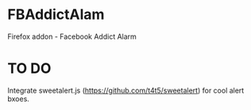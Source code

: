 # FBAddictAlam
Firefox addon - Facebook Addict Alarm


# TO DO
Integrate sweetalert.js (https://github.com/t4t5/sweetalert) for cool alert bxoes.
